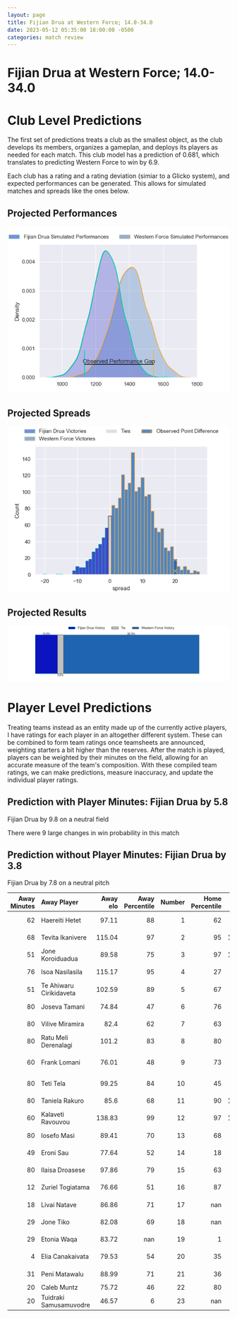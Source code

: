 ```yaml
---  
layout: page  
title: Fijian Drua at Western Force; 14.0-34.0  
date: 2023-05-12 05:35:00 18:00:00 -0500  
categories: match review  
---
```

# Fijian Drua at Western Force; 14.0-34.0

# Club Level Predictions


The first set of predictions treats a club as the smallest object, as the club develops its members, organizes a gameplan, and deploys its players as needed for each match. This club model has a prediction of 0.681, which translates to predicting Western Force to win by 6.9.

Each club has a rating and a rating deviation (simiar to a Glicko system), and expected performances can be generated. This allows for simulated matches and spreads like the ones below.
## Projected Performances


![Projected Performances](plots/performances_2023-05-12-WesternForce-FijianDrua.png)
## Projected Spreads


![Projected Spreads](plots/spreads_2023-05-12-WesternForce-FijianDrua.png)
## Projected Results


![Projected Results](plots/resultbar_2023-05-12-WesternForce-FijianDrua.png)
# Player Level Predictions


Treating teams instead as an entity made up of the currently active players, I have ratings for each player in an altogether different system. These can be combined to form team ratings once teamsheets are announced, weighting starters a bit higher than the reserves. After the match is played, players can be weighted by their minutes on the field, allowing for an accurate measure of the team's composition. With these compiled team ratings, we can make predictions, measure inaccuracy, and update the individual player ratings.
## Prediction with Player Minutes: Fijian Drua by 5.8


Fijian Drua by 9.8 on a neutral field

There were 9 large changes in win probability in this match
## Prediction without Player Minutes: Fijian Drua by 3.8


Fijian Drua by 7.8 on a neutral pitch



|   Away Minutes | Away Player             |   Away elo |   Away Percentile |   Number |   Home Percentile |   Home elo | Home Player           |   Home Minutes |
|---------------:|:------------------------|-----------:|------------------:|---------:|------------------:|-----------:|:----------------------|---------------:|
|             62 | Haereiti Hetet          |      97.11 |                88 |        1 |                62 |      81.49 | Angus Wagner          |             41 |
|             68 | Tevita Ikanivere        |     115.04 |                97 |        2 |                95 |     110.76 | Folau Fainga'a        |             66 |
|             51 | Jone Koroiduadua        |      89.58 |                75 |        3 |                97 |     112.95 | Tom Robertson         |             64 |
|             76 | Isoa Nasilasila         |     115.17 |                95 |        4 |                27 |      65.43 | Jeremy Williams       |             80 |
|             51 | Te Ahiwaru Cirikidaveta |     102.59 |                89 |        5 |                67 |      88.57 | Ryan McCauley         |             47 |
|             80 | Joseva Tamani           |      74.84 |                47 |        6 |                76 |      90.7  | Michael Wells         |             76 |
|             80 | Vilive Miramira         |      82.4  |                62 |        7 |                63 |      82.91 | Carlo Tizzano         |             80 |
|             80 | Ratu Meli Derenalagi    |     101.2  |                83 |        8 |                80 |      97.78 | Rahboni Vosayaco      |             51 |
|             60 | Frank Lomani            |      76.01 |                48 |        9 |                73 |      90.25 | Issak Fines-Leleiwasa |             69 |
|             80 | Teti Tela               |      99.25 |                84 |       10 |                45 |      74.84 | Max Burey             |             80 |
|             80 | Taniela Rakuro          |      85.6  |                68 |       11 |                90 |     103.29 | Manasa Mataele        |             54 |
|             60 | Kalaveti Ravouvou       |     138.83 |                99 |       12 |                97 |     120.57 | Hamish Stewart        |             80 |
|             80 | Iosefo Masi             |      89.41 |                70 |       13 |                68 |      88.1  | Sam Spink             |             80 |
|             49 | Eroni Sau               |      77.64 |                52 |       14 |                18 |      59.66 | Zach Kibirige         |             80 |
|             80 | Ilaisa Droasese         |      97.86 |                79 |       15 |                63 |      86.57 | Chase Tiatia          |             80 |
|             12 | Zuriel Togiatama        |      76.66 |                51 |       16 |                87 |      97.53 | Tom Horton            |             14 |
|             18 | Livai Natave            |      86.86 |                71 |       17 |               nan |      79.12 | Marley Pearce         |             39 |
|             29 | Jone Tiko               |      82.08 |                69 |       18 |               nan |      86.77 | Siosifa Amone         |             16 |
|             29 | Etonia Waqa             |      83.72 |               nan |       19 |                 1 |      34.04 | Felix Kalapu          |             33 |
|              4 | Elia Canakaivata        |      79.53 |                54 |       20 |                35 |      69.58 | Tim Anstee            |             29 |
|             31 | Peni Matawalu           |      88.99 |                71 |       21 |                36 |      72.02 | Isi Naisarani         |              4 |
|             20 | Caleb Muntz             |      75.72 |                46 |       22 |                80 |      93.58 | Ian Prior             |             11 |
|             20 | Tuidraki Samusamuvodre  |      46.57 |                 6 |       23 |               nan |      85.13 | George Poolman        |             26 |

